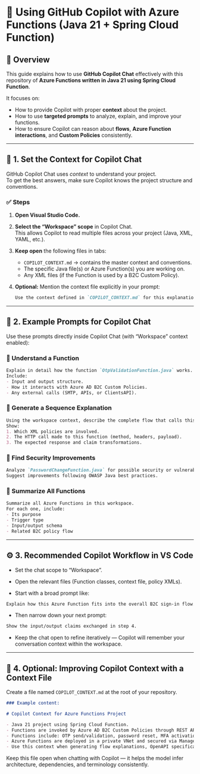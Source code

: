 # 🤖 Using GitHub Copilot with Azure Functions (Java 21 + Spring Cloud Function)

## 🧩 Overview

This guide explains how to use **GitHub Copilot Chat** effectively with this repository of **Azure Functions written in Java 21 using Spring Cloud Function**.

It focuses on:
- How to provide Copilot with proper **context** about the project.
- How to use **targeted prompts** to analyze, explain, and improve your functions.
- How to ensure Copilot can reason about **flows**, **Azure Function interactions**, and **Custom Policies** consistently.

---

## 🧠 1. Set the Context for Copilot Chat

GitHub Copilot Chat uses *context* to understand your project.  
To get the best answers, make sure Copilot knows the project structure and conventions.

### ✅ Steps

1. **Open Visual Studio Code.**
2. **Select the “Workspace” scope** in Copilot Chat.  
    This allows Copilot to read multiple files across your project (Java, XML, YAML, etc.).
3. **Keep open** the following files in tabs:
    - `COPILOT_CONTEXT.md` → contains the master context and conventions.
    - The specific Java file(s) or Azure Function(s) you are working on.
    - Any XML files (if the Function is used by a B2C Custom Policy).

4. **Optional:** Mention the context file explicitly in your prompt:  
    ```markdown
    Use the context defined in `COPILOT_CONTEXT.md` for this explanation.
    ```

---

## 🧠 2. Example Prompts for Copilot Chat

Use these prompts directly inside Copilot Chat (with “Workspace” context enabled):

### 🔹 Understand a Function
```markdown
Explain in detail how the function `OtpValidationFunction.java` works.  
Include:
- Input and output structure.
- How it interacts with Azure AD B2C Custom Policies.
- Any external calls (SMTP, APIs, or ClientsAPI).
```

### 🔹 Generate a Sequence Explanation
```markdown
Using the workspace context, describe the complete flow that calls this function from an Azure AD B2C Custom Policy.  
Show:
1. Which XML policies are involved.
2. The HTTP call made to this function (method, headers, payload).
3. The expected response and claim transformations.
```

### 🔹 Find Security Improvements
```markdown
Analyze `PasswordChangeFunction.java` for possible security or vulnerability issues.  
Suggest improvements following OWASP Java best practices.
```

### 🔹 Summarize All Functions
```markdown
Summarize all Azure Functions in this workspace.  
For each one, include:
- Its purpose
- Trigger type
- Input/output schema
- Related B2C policy flow
```

---

## ⚙️ 3. Recommended Copilot Workflow in VS Code

- Set the chat scope to “Workspace”.

- Open the relevant files (Function classes, context file, policy XMLs).

- Start with a broad prompt like:

```markdown
Explain how this Azure Function fits into the overall B2C sign-in flow.
```

- Then narrow down your next prompt:

```markdown
Show the input/output claims exchanged in step 4.
```

- Keep the chat open to refine iteratively — Copilot will remember your conversation context within the workspace.

---

## 🧩 4. Optional: Improving Copilot Context with a Context File

Create a file named `COPILOT_CONTEXT.md` at the root of your repository.

```markdown
### Example content:

# Copilot Context for Azure Functions Project

- Java 21 project using Spring Cloud Function.
- Functions are invoked by Azure AD B2C Custom Policies through REST API calls.
- Functions include: OTP send/validation, password reset, MFA activation, and user data retrieval.
- Azure Functions are deployed in a private VNet and secured via Managed Identity.
- Use this context when generating flow explanations, OpenAPI specifications, or debugging integrations.
```

Keep this file open when chatting with Copilot — it helps the model infer architecture, dependencies, and terminology consistently.
